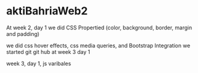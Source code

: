 # aktiBahriaWeb2

At week 2, day 1
we did CSS Propertied (color, background, border, margin and padding)


we did css hover effects, css media queries, and Bootstrap Integration
we started git git hub at week 3 day 1

week 3, day 1, js varibales